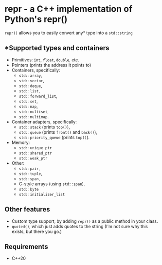 # repr - a C++ implementation of Python's repr()

`repr()` allows you to easily convert any* type into a `std::string`

## *Supported types and containers
- Primitives: `int`, `float`, `double`, etc.
- Pointers (prints the address it points to)
- Containers, specifically:
    - `std::array`,
    - `std::vector`,
    - `std::deque`,
    - `std::list`,
    - `std::forward_list`,
    - `std::set`,
    - `std::map`,
    - `std::multiset`,
    - `std::multimap`.
- Container adapters, specifically:
    - `std::stack` (prints `top()`),
    - `std::queue` (prints `front()` and `back()`),
    - `std::priority_queue` (prints `top()`).
- Memory:
    - `std::unique_ptr`
    - `std::shared_ptr`
    - `std::weak_ptr`
- Other:
    - `std::pair`,
    - `std::tuple`,
    - `std::span`,
    - C-style arrays (using `std::span`).
    - `std::byte`
    - `std::initializer_list`

## Other features
- Custom type support, by adding `repr()` as a public method in your class.
- `quoted()`, which just adds quotes to the string (I'm not sure why this 
exists, but there you go.)

## Requirements
- C++20

